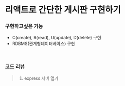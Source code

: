 # 리액트로 간단한 게시판 구현하기

### 구현하고싶은 기능
- C(create), R(read), U(update), D(delete) 구현
- RDBMS(관계형데이터베이스) 구현
<br/>

### 코드 리뷰

>1. express 서버 열기

